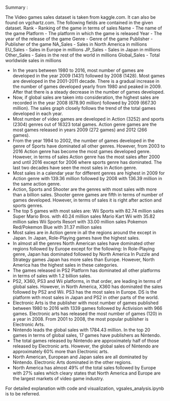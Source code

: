 Summary :

The Video games sales dataset is taken from kaggle.com. It can also be found on vgchartz.com.
The following fields are contained in the given dataset.
     Rank - Ranking of the game in terms of sales
     Name - The name of the game
     Platform - The platform in which the game is released
     Year - The year of the release of the game
     Genre - Genre of the game
     Publisher - Publisher of the game
     NA_Sales - Sales in North America in millions
     EU_Sales - Sales in Europe in millions
     JP_Sales - Sales in Japan in millions
     Other_Sales - Sales in the rest of the world in millions
     Global_Sales - Total worldwide sales in millions

* In the years between 1980 to 2016, most number of games are developed in the year 2009 (1431) followed by 2008 (1428). Most games are developed in the 2001-2011 decade. There is a gradual increase in the number of games developed yearly from 1980 and peaked in 2009. After that there is a steady decrease in the number of games developed.
* Now, if global sales are taken into consideration, the highest sales are recorded in the year 2008 (678.90 million) followed by 2009 (667.30 million). The sales graph closely follows the trend of the total games developed in each year.
* Most number of video games are developed in Action (3252) and sports (2304) genres out of 16323 total games. Action genre games are the most games released in years 2009 (272 games) and 2012 (266 games).
* From the year 1994 to 2002, the number of games developed in the genre of Sports have dominated all other genres. However, from 2003 to 2016 Action genre has become the most games developed genre.
However, in terms of sales Action genre has the most sales after 2000 and until 2016 except for 2006 where sports genre has dominated. The last two decades have seen the most sales in Action genre.
* Most sales in a calendar year for different genres are highest in 2009 for Action genre with 139.36 million followed by 2008 with 136.39 million in the same action genre.
* Action, Sports and Shooter are the genres with most sales with more than a billion sales. Shooter genre games are fifth in terms of number of games developed. However, in terms of sales it is right after action and sports genres.
* The top 5 games with most sales are:
     Wii Sports with 82.74 million sales
     Super Mario Bros. with 40.24 million sales
     Mario Kart Wii with 35.82 million sales
     Wii Sports Resort with 33.00 million sales
     Pokemon Red/Pokemon Blue with 31.37 million sales
* Most sales are in Action genre in all the regions around the except in Japan. In Japan, Role-Playing games have the highest sales.
* In almost all the genres North American sales have dominated other regions followed by Europe except for the following:
     In Role-Playing genre, Japan has dominated followed by North America
     In Puzzle and Strategy games Japan has more sales than Europe. However, North America has the highest sales in these categories.
* The games released in PS2 Platform has dominated all other platforms in terms of sales with 1.2 billion sales.
* PS2, X360, PS3 and Wii platforms, in that order, are leading in terms of global sales. However, in North America, X360 has dominated the sales followed by PS2 and Wii. PS3 has the most sales in Europe. DS is the platform with most sales in Japan and PS2 in other parts of the world.
* Electronic Arts is the publisher with most number of games published between 1980 to 2016 with 1339 games followed by Activision with 966 games. Electronic arts has released the most number of games (120) in a year in 2008. From 2001 to 2008, the most popular publisher is Electronic Arts.
* Nintendo leads the global sales with 1784.43 million. In the top 20 games in terms of global sales, 17 games have publishers as Nintendo.   
* The total games released by Nintendo are approximately half of those released by Electronic arts. However, the global sales of Nintendo are approximately 60% more than Electronic arts.
* North American, European and Japan sales are all dominated by Nintendo. Electronic Arts dominated in the other regions.
* North America has almost 49% of the total sales followed by Europe with 27% sales which cleary states that North America and Europe are the largest markets of video game industry.

For detailed explanation with code and visualization, vgsales_analysis.ipynb is to be referred.